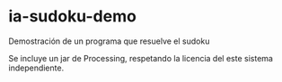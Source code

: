 # ia-sudoku-demo
Demostración de un programa que resuelve el sudoku

Se incluye un jar de Processing, respetando la licencia del este sistema independiente.
